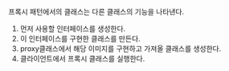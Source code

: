 프록시 패턴에서의 클래스는 다른 클래스의 기능을 나타낸다.

1. 먼저 사용할 인터페이스를 생성한다.
2. 이 인터페이스를 구현한 클래스를 만든다.
3. proxy클래스에서 해당 이미지를 구현하고 가져올 클래스를 생성한다.
4. 클라이언트에서 프록시 클래스를 실행한다.